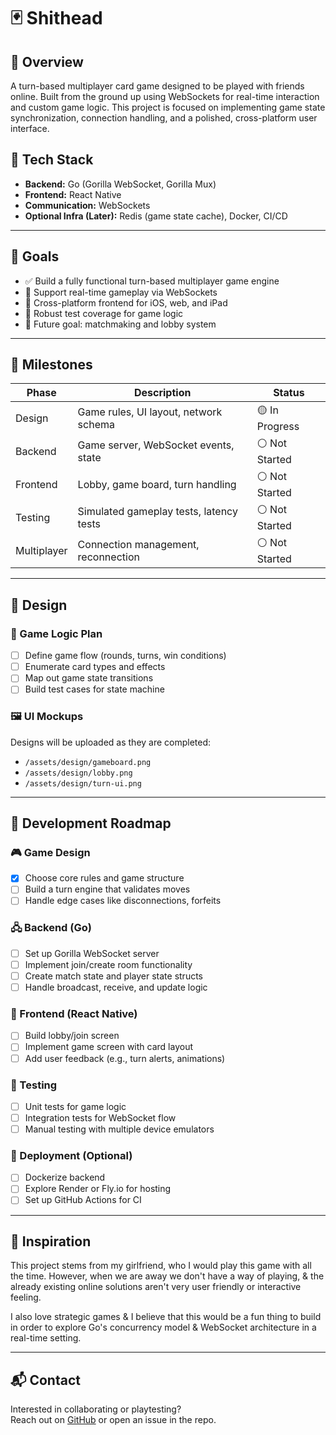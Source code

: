# 🃏 Shithead

## 📌 Overview
A turn-based multiplayer card game designed to be played with friends online. Built from the ground up using WebSockets for real-time interaction and custom game logic. This project is focused on implementing game state synchronization, connection handling, and a polished, cross-platform user interface.

## 🧪 Tech Stack
- **Backend:** Go (Gorilla WebSocket, Gorilla Mux)
- **Frontend:** React Native
- **Communication:** WebSockets
- **Optional Infra (Later):** Redis (game state cache), Docker, CI/CD

---

## 🎯 Goals
- ✅ Build a fully functional turn-based multiplayer game engine
- 🔗 Support real-time gameplay via WebSockets
- 📱 Cross-platform frontend for iOS, web, and iPad
- 🧪 Robust test coverage for game logic
- 🚀 Future goal: matchmaking and lobby system

---

## 🧱 Milestones

| Phase         | Description                             | Status         |
|---------------|-----------------------------------------|----------------|
| Design        | Game rules, UI layout, network schema   | 🟡 In Progress |
| Backend       | Game server, WebSocket events, state    | ⚪ Not Started  |
| Frontend      | Lobby, game board, turn handling        | ⚪ Not Started  |
| Testing       | Simulated gameplay tests, latency tests | ⚪ Not Started  |
| Multiplayer   | Connection management, reconnection     | ⚪ Not Started  |

---

## 🎨 Design

### 🧠 Game Logic Plan
- [ ] Define game flow (rounds, turns, win conditions)
- [ ] Enumerate card types and effects
- [ ] Map out game state transitions
- [ ] Build test cases for state machine

### 🖼️ UI Mockups
Designs will be uploaded as they are completed:

- `/assets/design/gameboard.png`
- `/assets/design/lobby.png`
- `/assets/design/turn-ui.png`

---

## 🚧 Development Roadmap

### 🎮 Game Design
- [x] Choose core rules and game structure
- [ ] Build a turn engine that validates moves
- [ ] Handle edge cases like disconnections, forfeits

### 🖧 Backend (Go)
- [ ] Set up Gorilla WebSocket server
- [ ] Implement join/create room functionality
- [ ] Create match state and player state structs
- [ ] Handle broadcast, receive, and update logic

### 📱 Frontend (React Native)
- [ ] Build lobby/join screen
- [ ] Implement game screen with card layout
- [ ] Add user feedback (e.g., turn alerts, animations)

### 🧪 Testing
- [ ] Unit tests for game logic
- [ ] Integration tests for WebSocket flow
- [ ] Manual testing with multiple device emulators

### 🚀 Deployment (Optional)
- [ ] Dockerize backend
- [ ] Explore Render or Fly.io for hosting
- [ ] Set up GitHub Actions for CI

---

## 🧠 Inspiration

This project stems from my girlfriend, who I would play this game with all the time. However, when we are away we don't have a way of playing, & the already existing online solutions aren't very user friendly or interactive feeling.

I also love strategic games & I believe that this would be a fun thing to build in order to explore Go's concurrency model & WebSocket architecture in a real-time setting.

---

## 📬 Contact

Interested in collaborating or playtesting?  
Reach out on [GitHub](https://github.com/tyreesamurai) or open an issue in the repo.
